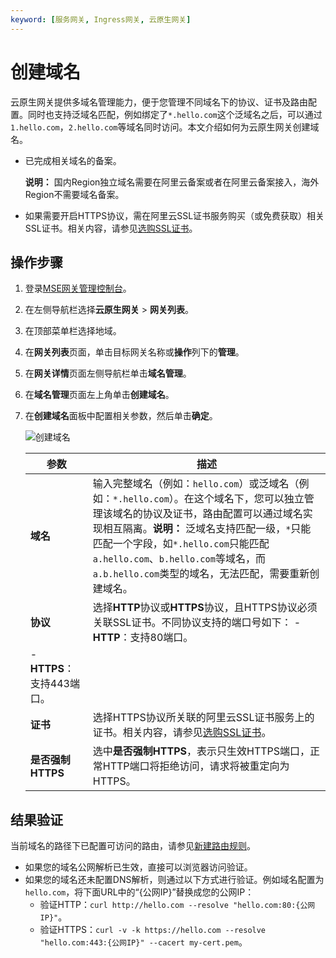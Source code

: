 ```yaml
---
keyword: [服务网关, Ingress网关, 云原生网关]
---
```


# 创建域名

云原生网关提供多域名管理能力，便于您管理不同域名下的协议、证书及路由配置。同时也支持泛域名匹配，例如绑定了`*.hello.com`这个泛域名之后，可以通过`1.hello.com`，`2.hello.com`等域名同时访问。本文介绍如何为云原生网关创建域名。

-   已完成相关域名的备案。

    **说明：** 国内Region独立域名需要在阿里云备案或者在阿里云备案接入，海外Region不需要域名备案。

-   如果需要开启HTTPS协议，需在阿里云SSL证书服务购买（或免费获取）相关SSL证书。相关内容，请参见[选购SSL证书](https://www.aliyun.com/product/cas)。

## 操作步骤

1.  登录[MSE网关管理控制台](https://mse.console.aliyun.com/#/microgw)。

2.  在左侧导航栏选择**云原生网关** \> **网关列表**。

3.  在顶部菜单栏选择地域。

4.  在**网关列表**页面，单击目标网关名称或**操作**列下的**管理**。

5.  在**网关详情**页面左侧导航栏单击**域名管理**。

6.  在**域名管理**页面左上角单击**创建域名**。

7.  在**创建域名**面板中配置相关参数，然后单击**确定**。

    ![创建域名](https://static-aliyun-doc.oss-accelerate.aliyuncs.com/assets/img/zh-CN/0058234261/p284626.png)

    |参数|描述|
    |--|--|
    |**域名**|输入完整域名（例如：`hello.com`）或泛域名（例如：`*.hello.com`）。在这个域名下，您可以独立管理该域名的协议及证书，路由配置可以通过域名实现相互隔离。**说明：** 泛域名支持匹配一级，`*`只能匹配一个字段，如`*.hello.com`只能匹配`a.hello.com`、`b.hello.com`等域名，而`a.b.hello.com`类型的域名，无法匹配，需要重新创建域名。 |
    |**协议**|选择**HTTP**协议或**HTTPS**协议，且HTTPS协议必须关联SSL证书。不同协议支持的端口号如下：    -   **HTTP**：支持80端口。
    -   **HTTPS**：支持443端口。 |
    |**证书**|选择HTTPS协议所关联的阿里云SSL证书服务上的证书。相关内容，请参见[选购SSL证书](https://www.aliyun.com/product/cas)。|
    |**是否强制HTTPS**|选中**是否强制HTTPS**，表示只生效HTTPS端口，正常HTTP端口将拒绝访问，请求将被重定向为HTTPS。|


## 结果验证

当前域名的路径下已配置可访问的路由，请参见[新建路由规则](/cn.zh-CN/云原生网关/路由配置管理/新建路由规则.md)。

-   如果您的域名公网解析已生效，直接可以浏览器访问验证。
-   如果您的域名还未配置DNS解析，则通过以下方式进行验证。例如域名配置为`hello.com`，将下面URL中的“\{公网IP\}”替换成您的公网IP：
    -   验证HTTP：`curl http://hello.com --resolve "hello.com:80:{公网IP}"`。
    -   验证HTTPS：`curl -v -k https://hello.com --resolve "hello.com:443:{公网IP}" --cacert my-cert.pem`。

